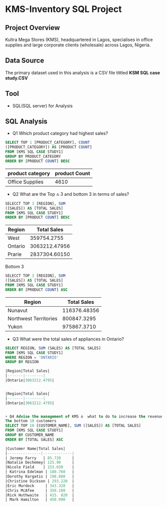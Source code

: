 # KMS-Inventory SQL Project 
## Project Overview 
Kultra Mega Stores (KMS), headquartered in Lagos, specialises in office supplies and large corporate clients (wholesale) across Lagos, Nigeria. 
## Data Source 
The primary dataset used in this analysis is a CSV file tittled **KSM SQL case study.CSV**
## Tool  
+ SQL(SQL server) for Analysis 
## SQL Analysis 
+ Q1 Which product category had highest sales? 
``` sql 
SELECT TOP 1 [PRODUCT_CATEGORY], COUNT 
([PRODUCT_CATEGORY]) AS [PRODUCT COUNT]
FROM [KMS SQL CASE STUDY1]
GROUP BY PRODUCT_CATEGORY
ORDER BY [PRODUCT COUNT] DESC
```
|product category|product Count|
|---------------|------------|
|Office Supplies| 4610|
+ Q2 What are the Top 🔝 3 and bottom 3 in terms of sales? 
```sql
SELECCT TOP 3 [REGION], SUM 
([SALES]) AS [TOTAL SALES] 
FROM [KMS SQL CASE STUDY1]
ORDER BY [PRODUCT COUNT] DESC 
``` 
|Region| Total Sales|
|-------------|------------|
|West| 359754.2755|
|Ontario| 3063212.47956|
|Prarie| 2837304.60150|

Bottom 3 
```sql
SELECCT TOP 3 [REGION], SUM 
([SALES]) AS [TOTAL SALES] 
FROM [KMS SQL CASE STUDY1]
ORDER BY [PRODUCT COUNT] ASC
``` 

|Region| Total Sales|
|-------------|------------|
|Nunavut| 116376.48356|
|Northwest Territories| 800847.3295|
|Yukon| 975867.3710|

+ Q3 What were the total sales of appliances in Ontario?
```sql
SELECT REGION, SUM (SALES) AS [TOTAL SALES]
FROM [KMS SQL CASE STUDY1]
WHERE REGION = 'ONTARIO'
GROUP BY REGION

|Region|Total Sales|
|-------|--------|
|Ontario|3063212.4795|


|Region|Total Sales|
|-------|--------|
|Ontario|3063212.4795|


+ Q4 Advise the management of KMS o  what to do to increase the revenue from the bottom 10 customers
The bottom 10 customers
SELECT TOP 10 [CUSTOMER_NAME], SUM ([SALES]) AS [TOTAL SALES]
FROM [KMS SQL CASE STUDY1]
GROUP BY CUSTOMER_NAME
ORDER BY [TOTAL SALES] ASC

|Customer Name|Total Sales|
|---------------|-------------|
| Jeremy Farry   | 85.720     | 
|Natalie Dechemey| 125.90     |   
|Nicole Field    | 153.030    |
| Katrina Edelman | 180.760   |
|Dorothy Kargatis | 198.080   |
|Christine Dickson | 293.220  |
|Eric Murdock     | 343.328   |
|Chris McAfee     | 350.180   |
|Rick Huthwaite   | 415. 820  |
| Mark Hamilton   | 450.990   |
